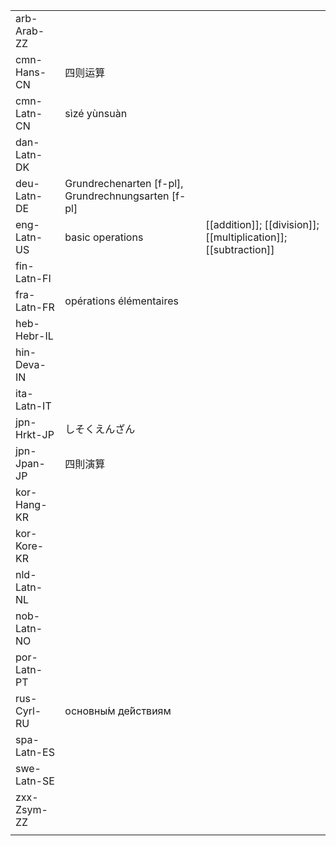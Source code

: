 | | | |
|-|-|-|
| arb-Arab-ZZ |  |  |
| cmn-Hans-CN | 四则运算 |  |
| cmn-Latn-CN | sìzé yùnsuàn |  |
| dan-Latn-DK |  |  |
| deu-Latn-DE | Grundrechenarten [f-pl], Grundrechnungsarten [f-pl] |  |
| eng-Latn-US | basic operations | [[addition]]; [[division]]; [[multiplication]]; [[subtraction]] |
| fin-Latn-FI |  |  |
| fra-Latn-FR | opérations élémentaires |  |
| heb-Hebr-IL |  |  |
| hin-Deva-IN |  |  |
| ita-Latn-IT |  |  |
| jpn-Hrkt-JP | しそくえんざん |  |
| jpn-Jpan-JP | 四則演算 |  |
| kor-Hang-KR |  |  |
| kor-Kore-KR |  |  |
| nld-Latn-NL |  |  |
| nob-Latn-NO |  |  |
| por-Latn-PT |  |  |
| rus-Cyrl-RU | основны́м де́йствиям |  |
| spa-Latn-ES |  |  |
| swe-Latn-SE |  |  |
| zxx-Zsym-ZZ |  |  |
|  |  |  |
